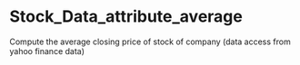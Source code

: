 # Stock_Data_attribute_average
Compute the average closing price of stock of company (data access from yahoo finance data)
